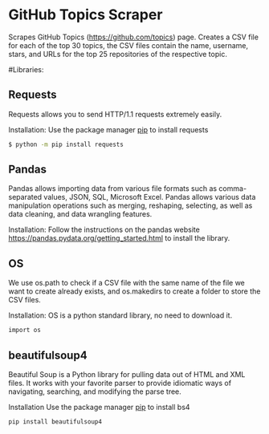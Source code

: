 # GitHub Topics Scraper
Scrapes GitHub Topics (https://github.com/topics) page. Creates a CSV file for each of the top 30 topics, the CSV files contain the name, username, stars, and URLs for the top 25 repositories of the respective topic.


#Libraries:

## Requests
Requests allows you to send HTTP/1.1 requests extremely easily.

  Installation:
Use the package manager [pip](https://pip.pypa.io/en/stable/) to install requests

```bash
$ python -m pip install requests
```

## Pandas
Pandas allows importing data from various file formats such as comma-separated values, JSON, SQL, Microsoft Excel. Pandas allows various data manipulation operations such as merging, reshaping, selecting, as well as data cleaning, and data wrangling features.

  Installation:
Follow the instructions on the pandas website https://pandas.pydata.org/getting_started.html to install the library.


## OS
We use os.path to check if a CSV file with the same name of the file we want to create already exists, and os.makedirs to create a folder to store the CSV files.

  Installation:
OS is a python standard library, no need to download it.

```bash
import os
```

## beautifulsoup4
Beautiful Soup is a Python library for pulling data out of HTML and XML files. It works with your favorite parser to provide idiomatic ways of navigating, searching, and modifying the parse tree.

  Installation 
Use the package manager [pip](https://pip.pypa.io/en/stable/) to install bs4

```bash
pip install beautifulsoup4
```




